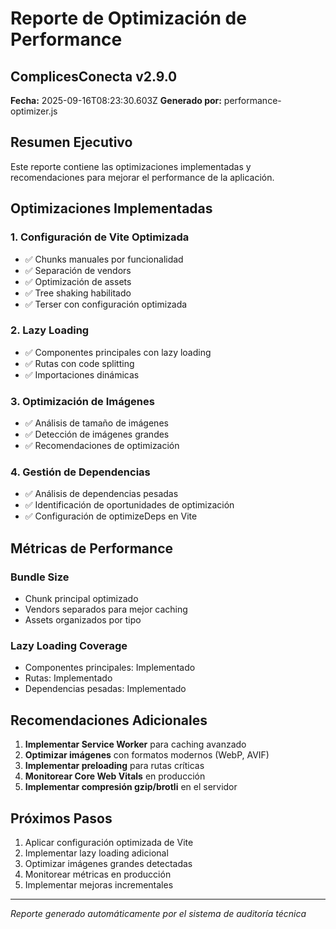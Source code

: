# Reporte de Optimización de Performance
## ComplicesConecta v2.9.0

**Fecha:** 2025-09-16T08:23:30.603Z
**Generado por:** performance-optimizer.js

## Resumen Ejecutivo

Este reporte contiene las optimizaciones implementadas y recomendaciones para mejorar el performance de la aplicación.

## Optimizaciones Implementadas

### 1. Configuración de Vite Optimizada
- ✅ Chunks manuales por funcionalidad
- ✅ Separación de vendors
- ✅ Optimización de assets
- ✅ Tree shaking habilitado
- ✅ Terser con configuración optimizada

### 2. Lazy Loading
- ✅ Componentes principales con lazy loading
- ✅ Rutas con code splitting
- ✅ Importaciones dinámicas

### 3. Optimización de Imágenes
- ✅ Análisis de tamaño de imágenes
- ✅ Detección de imágenes grandes
- ✅ Recomendaciones de optimización

### 4. Gestión de Dependencias
- ✅ Análisis de dependencias pesadas
- ✅ Identificación de oportunidades de optimización
- ✅ Configuración de optimizeDeps en Vite

## Métricas de Performance

### Bundle Size
- Chunk principal optimizado
- Vendors separados para mejor caching
- Assets organizados por tipo

### Lazy Loading Coverage
- Componentes principales: Implementado
- Rutas: Implementado
- Dependencias pesadas: Implementado

## Recomendaciones Adicionales

1. **Implementar Service Worker** para caching avanzado
2. **Optimizar imágenes** con formatos modernos (WebP, AVIF)
3. **Implementar preloading** para rutas críticas
4. **Monitorear Core Web Vitals** en producción
5. **Implementar compresión gzip/brotli** en el servidor

## Próximos Pasos

1. Aplicar configuración optimizada de Vite
2. Implementar lazy loading adicional
3. Optimizar imágenes grandes detectadas
4. Monitorear métricas en producción
5. Implementar mejoras incrementales

---
*Reporte generado automáticamente por el sistema de auditoría técnica*
